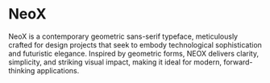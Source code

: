 # NeoX
NeoX is a contemporary geometric sans-serif typeface, meticulously crafted for design projects that seek to embody technological sophistication and futuristic elegance. Inspired by geometric forms, NEOX delivers clarity, simplicity, and striking visual impact, making it ideal for modern, forward-thinking applications.
